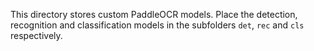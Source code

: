 This directory stores custom PaddleOCR models.
Place the detection, recognition and classification models in the
subfolders `det`, `rec` and `cls` respectively.
